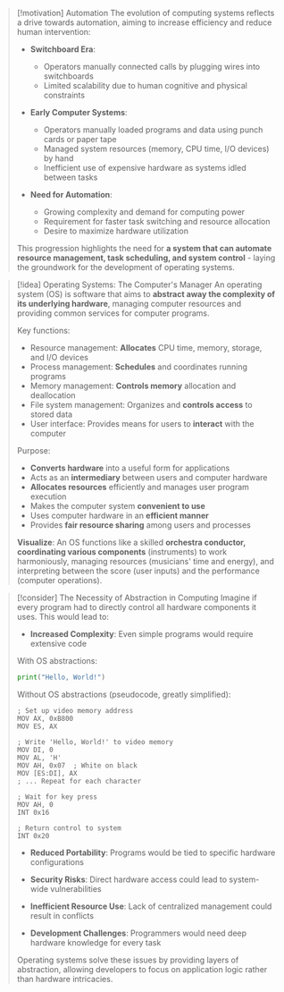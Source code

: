 
> [!motivation] Automation
> The evolution of computing systems reflects a drive towards automation, aiming to increase efficiency and reduce human intervention:
> 
> - **Switchboard Era**: 
>   - Operators manually connected calls by plugging wires into switchboards
>   - Limited scalability due to human cognitive and physical constraints
> 
> - **Early Computer Systems**:
>   - Operators manually loaded programs and data using punch cards or paper tape
>   - Managed system resources (memory, CPU time, I/O devices) by hand
>   - Inefficient use of expensive hardware as systems idled between tasks
> 
> - **Need for Automation**:
>   - Growing complexity and demand for computing power
>   - Requirement for faster task switching and resource allocation
>   - Desire to maximize hardware utilization
> 
> This progression highlights the need for **a system that can automate resource management, task scheduling, and system control** - laying the groundwork for the development of operating systems.


> [!idea] Operating Systems: The Computer's Manager
> An operating system (OS) is software that aims to **abstract away the complexity of its underlying hardware**, managing computer resources and providing common services for computer programs.
> 
> Key functions:
> - Resource management: **Allocates** CPU time, memory, storage, and I/O devices
> - Process management: **Schedules** and coordinates running programs
> - Memory management: **Controls memory** allocation and deallocation
> - File system management: Organizes and **controls access** to stored data
> - User interface: Provides means for users to **interact** with the computer
> 
> Purpose:
> - **Converts hardware** into a useful form for applications
> - Acts as an **intermediary** between users and computer hardware
> - **Allocates resources** efficiently and manages user program execution
> - Makes the computer system **convenient to use**
> - Uses computer hardware in an **efficient manner**
> - Provides **fair resource sharing** among users and processes
> 
> **Visualize**: An OS functions like a skilled **orchestra conductor, coordinating various components** (instruments) to work harmoniously, managing resources (musicians' time and energy), and interpreting between the score (user inputs) and the performance (computer operations).


> [!consider] The Necessity of Abstraction in Computing
> Imagine if every program had to directly control all hardware components it uses. This would lead to:
> 
> - **Increased Complexity**: Even simple programs would require extensive code
> 
> With OS abstractions:
> ```python
> print("Hello, World!")
> ```
> 
> Without OS abstractions (pseudocode, greatly simplified):
> ```
> ; Set up video memory address
> MOV AX, 0xB800
> MOV ES, AX
> 
> ; Write 'Hello, World!' to video memory
> MOV DI, 0
> MOV AL, 'H'
> MOV AH, 0x07  ; White on black
> MOV [ES:DI], AX
> ; ... Repeat for each character
> 
> ; Wait for key press
> MOV AH, 0
> INT 0x16
> 
> ; Return control to system
> INT 0x20
> ```
> 
> - **Reduced Portability**: Programs would be tied to specific hardware configurations
> 
> - **Security Risks**: Direct hardware access could lead to system-wide vulnerabilities
> 
> - **Inefficient Resource Use**: Lack of centralized management could result in conflicts
> 
> - **Development Challenges**: Programmers would need deep hardware knowledge for every task
> 
> Operating systems solve these issues by providing layers of abstraction, allowing developers to focus on application logic rather than hardware intricacies.


